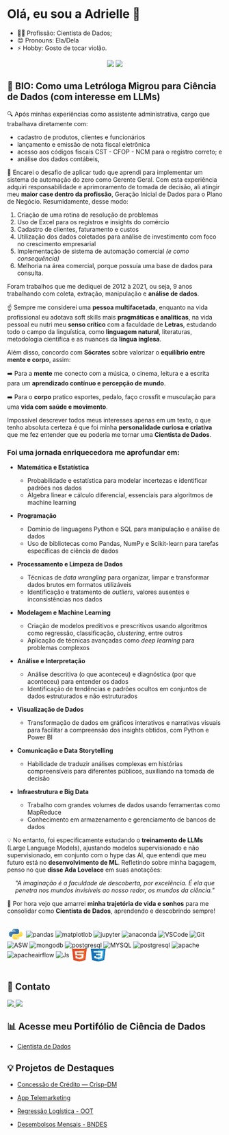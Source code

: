# Olá, eu sou a Adrielle 👋

- 👩‍💻 Profissão: Cientista de Dados;
- 😊 Pronouns: Ela/Dela
- ⚡ Hobby: Gosto de tocar violão.



<div align="center">
  <img height="180em" src="https://github-readme-stats.vercel.app/api?username=adrielleClemente&show_icons=true&theme=dracula&include_all_commits=true&count_private=true"/>
    
  <img height="180em" src="https://github-readme-stats.vercel.app/api/top-langs/?username=adrielleClemente&layout=compact&langs_count=7&theme=dracula"/>
</div>

## 🌱 BIO: Como uma Letróloga Migrou para Ciência de Dados (com interesse em LLMs)

🔍 Após minhas experiências como assistente administrativa, cargo que trabalhava diretamente com:

- cadastro de produtos, clientes e funcionários
- lançamento e emissão de nota fiscal eletrônica
- acesso aos códigos fiscais CST - CFOP - NCM para o registro correto; e
- análise dos dados contábeis,

🦾 Encarei o desafio de aplicar tudo que aprendi para implementar um sistema de automação do zero como Gerente Geral. Com esta experiência adquiri responsabilidade e aprimoramento de tomada de decisão, ali atingir meu **maior case dentro da profissão**, Geração Inicial de Dados para o Plano de Negócio. Resumidamente, desse modo:
1. Criação de uma rotina de resolução de problemas
2. Uso de Excel para os registros e insights do comércio
3. Cadastro de clientes, faturamento e custos
4. Utilização dos dados coletados para análise de investimento com foco no crescimento empresarial
5. Implementação de sistema de automação comercial
    _(e como consequência)_
6. Melhoria na área comercial, porque possuía uma base de dados para consulta.

Foram trabalhos que me dediquei de 2012 à 2021, ou seja, 9 anos trabalhando com coleta, extração, manipulação e **análise de dados**.

☝️ Sempre me considerei uma **pessoa multifacetada**, enquanto na vida profissional eu adotava soft skills mais **pragmáticas e analíticas**, na vida pessoal eu nutri meu **senso crítico** com a faculdade de **Letras**, estudando todo o campo da linguística, como **linguagem natural**, literaturas, metodologia científica e as nuances da **língua inglesa**.

Além disso, concordo com **Sócrates** sobre valorizar o **equilíbrio entre mente e corpo**, assim:

➡️ Para a **mente** me conecto com a música, o cinema, leitura e a escrita para um **aprendizado contínuo e percepção de mundo**.

➡️ Para o **corpo** pratico esportes, pedalo, faço crossfit e musculação para uma **vida com saúde e movimento**.

Impossível descrever todos meus interesses apenas em um texto, o que tenho absoluta certeza é que foi minha **personalidade curiosa e criativa** que me fez entender que eu poderia me tornar uma **Cientista de Dados**.

### Foi uma jornada enriquecedora me aprofundar em:
- **Matemática e Estatística**
  - Probabilidade e estatística para modelar incertezas e identificar padrões nos dados  
  - Álgebra linear e cálculo diferencial, essenciais para algoritmos de machine learning

- **Programação**
  - Domínio de linguagens Python e SQL para manipulação e análise de dados  
  - Uso de bibliotecas como Pandas, NumPy e Scikit-learn para tarefas específicas de ciência de dados

- **Processamento e Limpeza de Dados**
  - Técnicas de *data wrangling* para organizar, limpar e transformar dados brutos em formatos utilizáveis  
  - Identificação e tratamento de *outliers*, valores ausentes e inconsistências nos dados

- **Modelagem e Machine Learning**
  - Criação de modelos preditivos e prescritivos usando algoritmos como regressão, classificação, *clustering*, entre outros  
  - Aplicação de técnicas avançadas como *deep learning* para problemas complexos

- **Análise e Interpretação**
  - Análise descritiva (o que aconteceu) e diagnóstica (por que aconteceu) para entender os dados  
  - Identificação de tendências e padrões ocultos em conjuntos de dados estruturados e não estruturados

- **Visualização de Dados**
  - Transformação de dados em gráficos interativos e narrativas visuais para facilitar a compreensão dos insights obtidos, com Python e Power BI

- **Comunicação e Data Storytelling**
  - Habilidade de traduzir análises complexas em histórias compreensíveis para diferentes públicos, auxiliando na tomada de decisão

- **Infraestrutura e Big Data**
  - Trabalho com grandes volumes de dados usando ferramentas como MapReduce  
  - Conhecimento em armazenamento e gerenciamento de bancos de dados


💡 No entanto, foi especificamente estudando o **treinamento de LLMs** (Large Language Models), ajustando modelos supervisionado e não supervisionado, em conjunto com o hype das AI, que entendi que meu futuro está no **desenvolvimento de ML**. Refletindo sobre minha bagagem, penso no que **disse Ada Lovelace** em suas anotações:

<p align="center">
  <em>"A imaginação é a faculdade de descoberta, por excelência. É ela que penetra nos mundos invisíveis ao nosso redor, os mundos da ciência."</em>
</p>


🚀 Por hora vejo que amarrei **minha trajetória de vida e sonhos** para me consolidar como **Cientista de Dados**, aprendendo e descobrindo sempre!
  
<div style="display: inline_block"><br>
  <img align="center" alt="Python" height="30" width="40" src="https://raw.githubusercontent.com/devicons/devicon/master/icons/python/python-original.svg"/>
  <img align="center" alt="pandas" height="30" width="40" src="https://cdn.jsdelivr.net/gh/devicons/devicon@latest/icons/pandas/pandas-original-wordmark.svg" />
  <img align="center" alt="matplotlob" height="30" width="40" src="https://cdn.jsdelivr.net/gh/devicons/devicon@latest/icons/matplotlib/matplotlib-original.svg" />
  <img align="center" alt="jupyter" height="30" width="40" src="https://cdn.jsdelivr.net/gh/devicons/devicon@latest/icons/jupyter/jupyter-original-wordmark.svg" />
  <img align="center" alt="anaconda" height="30" width="40" src="https://cdn.jsdelivr.net/gh/devicons/devicon@latest/icons/anaconda/anaconda-original-wordmark.svg" />
  <img align="center" alt="VSCode" height="30" width="40" src="https://cdn.jsdelivr.net/gh/devicons/devicon/icons/vscode/vscode-original.svg" />
  <img align="center" alt="Git" height="30" width="40" src="https://cdn.jsdelivr.net/gh/devicons/devicon/icons/git/git-original.svg"/>
  <img align="center" alt="ASW" height="30" width="40" src="https://cdn.jsdelivr.net/gh/devicons/devicon@latest/icons/amazonwebservices/amazonwebservices-plain-wordmark.svg"/>
  <img align="center" alt="mongodb" height="30" width="40" src="https://cdn.jsdelivr.net/gh/devicons/devicon@latest/icons/mongodb/mongodb-original-wordmark.svg" />
  <img align="center" alt="postgresql" height="30" width="40" src="https://cdn.jsdelivr.net/gh/devicons/devicon@latest/icons/postgresql/postgresql-original.svg" />
  <img align="center" alt="MYSQL" height="30" width="40" src="https://cdn.jsdelivr.net/gh/devicons/devicon/icons/mysql/mysql-original.svg"/>
  <img align="center" alt="postgresql" height="30" width="40" src="https://cdn.jsdelivr.net/gh/devicons/devicon@latest/icons/dbeaver/dbeaver-original.svg" />
  <img align="center" alt="apache" height="30" width="40" src="https://cdn.jsdelivr.net/gh/devicons/devicon@latest/icons/apachespark/apachespark-original.svg" />
  <img align="center" alt="apacheairflow" height="30" width="40" src="https://cdn.jsdelivr.net/gh/devicons/devicon@latest/icons/apacheairflow/apacheairflow-original.svg" />
  <img align="center" alt="Js" height="30" width="40" src="https://cdn.jsdelivr.net/gh/devicons/devicon/icons/javascript/javascript-original.svg">
  <img align="center" alt="HTML" height="30" width="40" src="https://raw.githubusercontent.com/devicons/devicon/master/icons/html5/html5-original.svg"/>
  <img align="center" alt="CSS" height="30" width="40" src="https://raw.githubusercontent.com/devicons/devicon/master/icons/css3/css3-original.svg"/>
  
          
                      
          
          
  </div><br>
  
  
  ## 🛜 Contato
 
<div> 
  <a href="https://www.linkedin.com/in/adrielleclemente/" target="_blank" rel="noopener noreferrer">
    <img src="https://img.shields.io/badge/-LinkedIn-%230077B5?style=for-the-badge&logo=linkedin&logoColor=white">
  </a>
  <a href="https://www.kaggle.com/adrielleclemente" target="_blank" rel="noopener noreferrer">
    <img src="https://img.shields.io/badge/-kaggle-%230077B5?style=for-the-badge&logo=kaggle&logoColor=white">
  </a>
</div>


 
 
</div>


## 📊 Acesse meu Portifólio de Ciência de Dados

- [Cientista de Dados](https://github.com/adrielleClemente/cientista_de_dados/tree/main)

## 💡 Projetos de Destaques

- [Concessão de Crédito — Crisp-DM](https://github.com/adrielleClemente/cientista_de_dados/tree/main/2.Ci%C3%AAncia%20de%20Dados/classifica_cretido_Crisp-DM#concess%C3%A3o-de-cr%C3%A9dito)

- [App Telemarketing](https://github.com/adrielleClemente/cientista_de_dados/tree/main/3.M%C3%B3dulos%20Streamlit/28.Streamlit%20III%2C%20IV)

- [Regressão Logística - OOT](https://github.com/adrielleClemente/cientista_de_dados/tree/main/2.Ci%C3%AAncia%20de%20Dados/37.Regress%C3%A3o%20Log%C3%ADstica%20II)

- [Desembolsos Mensais - BNDES](https://github.com/adrielleClemente/cientista_de_dados/tree/main/4.Projeto%20Semantix)




          
